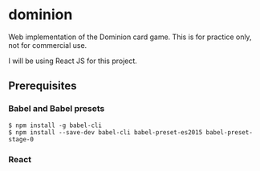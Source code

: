 # dominion
Web implementation of the Dominion card game. This is for practice only, not for commercial use.

I will be using React JS for this project.

## Prerequisites
### Babel and Babel presets
```
$ npm install -g babel-cli
$ npm install --save-dev babel-cli babel-preset-es2015 babel-preset-stage-0
```
### React